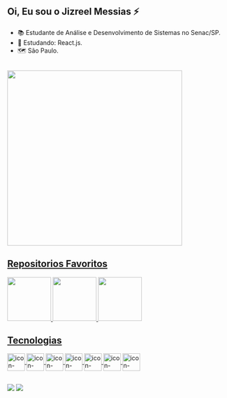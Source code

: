  ## Oi, Eu sou o Jizreel Messias ⚡
 
- 📚 Estudante de Análise e Desenvolvimento de Sistemas no Senac/SP.
- 🌱 Estudando: React.js.
- 🗺️ São Paulo.

<br>
<div>
 <a href="https://github.com/JizreelMess">
   <img height="400em" src="https://github-readme-stats.vercel.app/api/top-langs/?username=JizreelMess&langs_count=8&theme=tokyonight"/>
  
  ## Repositorios Favoritos

   <img height="100em"  src="https://github-readme-stats.vercel.app/api/pin/?username=JizreelMess&repo=Pets-Proprietaire&theme=tokyonight"/>
   <img height="100em"  src="https://github-readme-stats.vercel.app/api/pin/?username=JizreelMess&repo=Ilhadacaveira&theme=tokyonight"/>
  <img height="100em"  src="https://github-readme-stats.vercel.app/api/pin/?username=JizreelMess&repo=Prototipo-PII&theme=tokyonight"/>
</div>
 

  ## Tecnologias
 
 
 <div style="display" inline_block> 
  
 <img align="center" height="40" width="40" alt="icon-Java" src="https://cdn.jsdelivr.net/gh/devicons/devicon/icons/java/java-original.svg"/>

<img  align="center" height="40" width="40" alt="icon-JavaScript"  src="https://cdn.jsdelivr.net/gh/devicons/devicon/icons/javascript/javascript-original.svg" />
  
<img align="center" height="40" width="40" alt="icon-Html" src="https://cdn.jsdelivr.net/gh/devicons/devicon/icons/html5/html5-original.svg" />
          
 <img align="center" height="40" width="40" alt="icon-Css" src="https://cdn.jsdelivr.net/gh/devicons/devicon/icons/css3/css3-original.svg" />         
  
<img  align="center" height="40" width="40" alt="icon-React" src="https://cdn.jsdelivr.net/gh/devicons/devicon/icons/react/react-original-wordmark.svg" />
 
<img align="center" height="40" width="40" alt="icon-MySql" src="https://cdn.jsdelivr.net/gh/devicons/devicon/icons/mysql/mysql-original-wordmark.svg" />
    
<img align="center" height="40" width="40" alt="icon-Node.Js" src="https://cdn.jsdelivr.net/gh/devicons/devicon/icons/nodejs/nodejs-plain.svg"/>
  
 </div>
 
 ## 
 
 <div>
   <a href="https://github.com/JizreelMess"> <img src="https://img.shields.io/badge/GitHub-100000?style=for-the-badge&logo=github&logoColor=white" /></a>
   <a href="https://www.linkedin.com/in/jizreel-messias-9b4176138/"> 
   <img src="https://img.shields.io/badge/LinkedIn-0077B5?style=for-the-badge&logo=linkedin&logoColor=white" /></a>
 </div>


